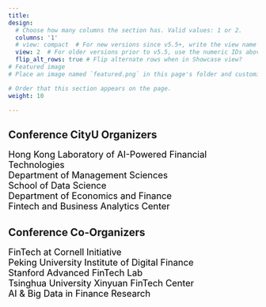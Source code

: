 ```yaml
---
title: 
design:
  # Choose how many columns the section has. Valid values: 1 or 2.
  columns: '1'
  # view: compact  # For new versions since v5.5+, write the view name
  view: 2  # For older versions prior to v5.5, use the numeric IDs above
  flip_alt_rows: true # Flip alternate rows when in Showcase view?
# Featured image
# Place an image named `featured.png` in this page's folder and customize its options here.

# Order that this section appears on the page.
weight: 10

---
```


## Conference CityU Organizers

<font color=black size=4>Hong Kong Laboratory of AI-Powered Financial Technologies</font><br>
<font color=black size=4>Department of Management Sciences</font><br>
<font color=black size=4>School of Data Science</font><br>
<font color=black size=4>Department of Economics and Finance</font><br>
<font color=black size=4>Fintech and Business Analytics Center</font><br>

## Conference Co-Organizers

<font color=black size=4>FinTech at Cornell Initiative</font><br>
<font color=black size=4>Peking University Institute of Digital Finance</font><br>
<font color=black size=4>Stanford Advanced FinTech Lab</font><br>
<font color=black size=4>Tsinghua University Xinyuan FinTech Center</font><br>
<font color=black size=4>AI & Big Data in Finance Research</font><br>

